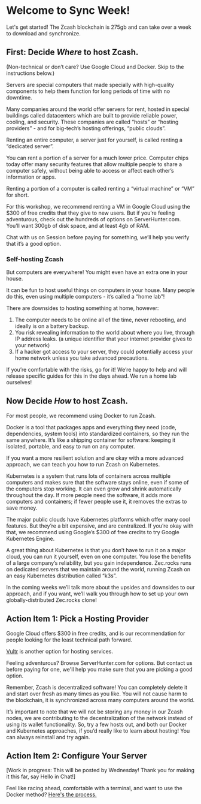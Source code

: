 # Welcome to Sync Week!

Let's get started! The Zcash blockchain is 275gb and can take over a week to download and synchronize.

## First: Decide _Where_ to host Zcash.
(Non-technical or don’t care? Use Google Cloud and Docker. Skip to the instructions below.)

Servers are special computers that made specially with high-quality components to help them function for long periods of time with no downtime.

Many companies around the world offer servers for rent, hosted in special buildings called datacenters which are built to provide reliable power, cooling, and security. These companies are called “hosts” or “hosting providers” - and for big-tech’s hosting offerings, “public clouds”.

Renting an entire computer, a server just for yourself, is called renting a “dedicated server”.

You can rent a portion of a server for a much lower price. Computer chips today offer many security features that allow multiple people to share a computer safely, without being able to access or affect each other’s information or apps.

Renting a portion of a computer is called renting a “virtual machine” or “VM” for short.

For this workshop, we recommend renting a VM in Google Cloud using the $300 of free credits that they give to new users. But if you’re feeling adventurous, check out the hundreds of options on ServerHunter.com. You’ll want 300gb of disk space, and at least 4gb of RAM.

Chat with us on Session before paying for something, we’ll help you verify that it’s a good option.

### Self-hosting Zcash
But computers are everywhere! You might even have an extra one in your house.

It can be fun to host useful things on computers in your house. Many people do this, even using multiple computers - it’s called a “home lab”!

There are downsides to hosting something at home, however:
1. The computer needs to be online all of the time, never rebooting, and ideally is on a battery backup.
2. You risk revealing information to the world about where you live, through IP address leaks. (a unique identifier that your internet provider gives to your network)
3. If a hacker got access to your server, they could potentially access your home network unless you take advanced precautions.

If you’re comfortable with the risks, go for it! We’re happy to help and will release specific guides for this in the days ahead. We run a home lab ourselves!

## Now Decide _How_ to host Zcash.

For most people, we recommend using Docker to run Zcash.

Docker is a tool that packages apps and everything they need (code, dependencies, system tools) into standardized containers, so they run the same anywhere. It’s like a shipping container for software: keeping it isolated, portable, and easy to run on any computer.

If you want a more resilient solution and are okay with a more advanced approach, we can teach you how to run Zcash on Kubernetes. 

Kubernetes is a system that runs lots of containers across multiple computers and makes sure that the software stays online, even if some of the computers stop working. It can even grow and shrink automatically throughout the day. If more people need the software, it adds more computers and containers; if fewer people use it, it removes the extras to save money.

The major public clouds have Kubernetes platforms which offer many cool features. But they’re a bit expensive, and are centralized. If you’re okay with that, we recommend using Google’s $300 of free credits to try Google Kubernetes Engine.

A great thing about Kubernetes is that you don’t have to run it on a major cloud, you can run it yourself, even on one computer. You lose the benefits of a large company’s reliability, but you gain independence. Zec.rocks runs on dedicated servers that we maintain around the world, running Zcash on an easy Kubernetes distribution called “k3s”.

In the coming weeks we’ll talk more about the upsides and downsides to our approach, and if you want, we’ll walk you through how to set up your own globally-distributed Zec.rocks clone!

## Action Item 1: Pick a Hosting Provider

Google Cloud offers $300 in free credits, and is our recommendation for people looking for the least technical path forward.

[Vultr](https://www.vultr.com/) is another option for hosting services.

Feeling adventurous? Browse ServerHunter.com for options. But contact us before paying for one, we'll help you make sure that you are picking a good option.

Remember, Zcash is decentralized software! You can completely delete it and start over fresh as many times as you like. You will not cause harm to the blockchain, it is synchronized across many computers around the world.

It’s important to note that we will not be storing any money in our Zcash nodes, we are contributing to the decentralization of the network instead of using its wallet functionality. So, try a few hosts out, and both our Docker and Kubernetes approaches, if you’d really like to learn about hosting! You can always reinstall and try again.


## Action Item 2: Configure Your Server

[Work in progress: This will be posted by Wednesday! Thank you for making it this far, say Hello in Chat!]

Feel like racing ahead, comfortable with a terminal, and want to use the Docker method? [Here's the process.](https://github.com/zecrocks/zcash-stack/tree/main/docker)


